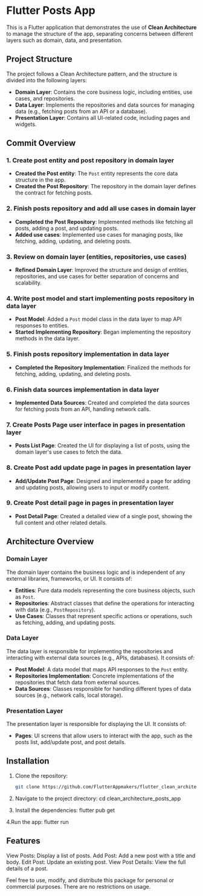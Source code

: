 # Flutter Posts App

This is a Flutter application that demonstrates the use of **Clean Architecture** to manage the structure of the app, separating concerns between different layers such as domain, data, and presentation.

## Project Structure

The project follows a Clean Architecture pattern, and the structure is divided into the following layers:

- **Domain Layer**: Contains the core business logic, including entities, use cases, and repositories.
- **Data Layer**: Implements the repositories and data sources for managing data (e.g., fetching posts from an API or a database).
- **Presentation Layer**: Contains all UI-related code, including pages and widgets.

## Commit Overview

### 1. Create post entity and post repository in domain layer
- **Created the Post entity**: The `Post` entity represents the core data structure in the app.
- **Created the Post Repository**: The repository in the domain layer defines the contract for fetching posts.

### 2. Finish posts repository and add all use cases in domain layer
- **Completed the Post Repository**: Implemented methods like fetching all posts, adding a post, and updating posts.
- **Added use cases**: Implemented use cases for managing posts, like fetching, adding, updating, and deleting posts.

### 3. Review on domain layer (entities, repositories, use cases)
- **Refined Domain Layer**: Improved the structure and design of entities, repositories, and use cases for better separation of concerns and scalability.

### 4. Write post model and start implementing posts repository in data layer
- **Post Model**: Added a `Post` model class in the data layer to map API responses to entities.
- **Started Implementing Repository**: Began implementing the repository methods in the data layer.

### 5. Finish posts repository implementation in data layer
- **Completed the Repository Implementation**: Finalized the methods for fetching, adding, updating, and deleting posts.

### 6. Finish data sources implementation in data layer
- **Implemented Data Sources**: Created and completed the data sources for fetching posts from an API, handling network calls.

### 7. Create Posts Page user interface in pages in presentation layer
- **Posts List Page**: Created the UI for displaying a list of posts, using the domain layer's use cases to fetch the data.

### 8. Create Post add update page in pages in presentation layer
- **Add/Update Post Page**: Designed and implemented a page for adding and updating posts, allowing users to input or modify content.

### 9. Create Post detail page in pages in presentation layer
- **Post Detail Page**: Created a detailed view of a single post, showing the full content and other related details.

## Architecture Overview

### Domain Layer
The domain layer contains the business logic and is independent of any external libraries, frameworks, or UI. It consists of:
- **Entities**: Pure data models representing the core business objects, such as `Post`.
- **Repositories**: Abstract classes that define the operations for interacting with data (e.g., `PostRepository`).
- **Use Cases**: Classes that represent specific actions or operations, such as fetching, adding, and updating posts.

### Data Layer
The data layer is responsible for implementing the repositories and interacting with external data sources (e.g., APIs, databases). It consists of:
- **Post Model**: A data model that maps API responses to the `Post` entity.
- **Repositories Implementation**: Concrete implementations of the repositories that fetch data from external sources.
- **Data Sources**: Classes responsible for handling different types of data sources (e.g., network calls, local storage).

### Presentation Layer
The presentation layer is responsible for displaying the UI. It consists of:
- **Pages**: UI screens that allow users to interact with the app, such as the posts list, add/update post, and post details.

## Installation

1. Clone the repository:
   ```bash
   git clone https://github.com/FlutterAppmakers/flutter_clean_architecture_posts_app.git

2. Navigate to the project directory:
 cd clean_architecture_posts_app

3. Install the dependencies:
flutter pub get

4.Run the app:
flutter run

## Features
View Posts: Display a list of posts.
Add Post: Add a new post with a title and body.
Edit Post: Update an existing post.
View Post Details: View the full details of a post.

Feel free to use, modify, and distribute this package for personal or commercial purposes. There are no restrictions on usage.

